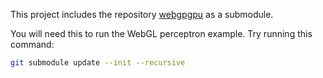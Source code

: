 

This project includes the repository 
[webgpgpu](https://github.com/michaelerule/webgpgpu)
as a submodule. 

You will need this to run the WebGL perceptron example. 
Try running this command:

```sh
git submodule update --init --recursive
```


